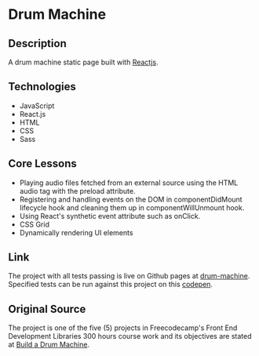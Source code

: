 # Drum Machine
## Description
A drum machine static page built with [Reactjs](https://reactjs.org).
## Technologies
- JavaScript
- React.js
- HTML
- CSS
- Sass
## Core Lessons
- Playing audio files fetched from an external source using the HTML audio tag with the preload attribute.
- Registering and handling events on the DOM in componentDidMount lifecycle hook and cleaning them up in componentWillUnmount hook.
- Using React's synthetic event attribute such as onClick.
- CSS Grid
- Dynamically rendering UI elements

## Link
The project with all tests passing is live on Github pages at [drum-machine](https://niranad.github.io/drum-machine). Specified tests can be run against this project on this [codepen](https://codepen.io/niranad/full/WNppZJN).
## Original Source
The project is one of the five (5) projects in Freecodecamp's Front End Development Libraries 300 hours course work and its objectives are stated at [Build a Drum Machine](https://www.freecodecamp.org/learn/front-end-development-libraries/front-end-development-libraries-projects/build-a-drum-machine).
